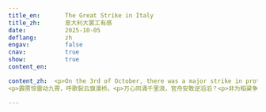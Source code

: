 ```yaml
---
title_en:       The Great Strike in Italy
title_zh:       意大利大罢工有感
date:           2025-10-05
deflang:        zh
engav:          false
cnav:           true
show:           true
content_en: 

content_zh:  <p>On the 3rd of October, there was a major strike in protest of the Israeli government's interception of the Global Sumud Flotilla. The Global Sumud Flotilla is a non-governmental fleet that aims to send essential supplies to the people in Gaza. According to the labor union, over 2 million people took part in the strike across more than 100 cities in Italy. Demonstrators sang songs for Palestine and waved flags as they marched through the streets.<p>I'm deeply moved. On the one hand, I see that people can be united and organized in a very short time when they witness injustice. On the other hand, demonstrators were fighting for people in Gaza, who live far away from Italy and are completely unrelated to their daily lives.<p>For over a century, ever since people from different countries formed the International Brigades to go to Spain and fight for the freedom of the Spanish people, this spirit has never vanished from history. As long as this spirit endures, I can believe that the beautiful world I dream of will one day become reality.<p> I was so moved and inspired that I wrote a poem: 
<p>霹雳惊雷动九霄，呼歌裂云旗漫桥。<p>万心同涌千里浪，官舟安敢逆滔滔？<p>非为稻粱争寸利，但求公义满天晓。<p>仁火千秋燃未绝，信知桃源路非遥。

---
```

